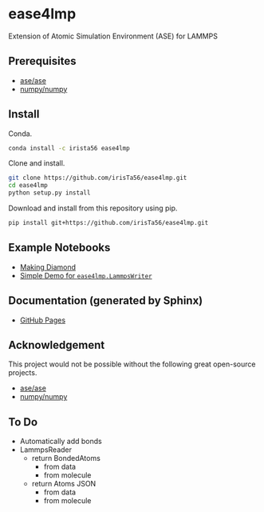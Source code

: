# ease4lmp

Extension of Atomic Simulation Environment (ASE) for LAMMPS

## Prerequisites

* [ase/ase](https://gitlab.com/ase/ase)
* [numpy/numpy](https://github.com/numpy/numpy)

## Install

Conda.

```bash
conda install -c irista56 ease4lmp
```

Clone and install.

```bash
git clone https://github.com/irisTa56/ease4lmp.git
cd ease4lmp
python setup.py install
```

Download and install from this repository using pip.

```bash
pip install git+https://github.com/irisTa56/ease4lmp.git
```

## Example Notebooks

* [Making Diamond](https://nbviewer.jupyter.org/github/irisTa56/ease4lmp/blob/master/examples/making_diamond.ipynb)
* [Simple Demo for `ease4lmp.LammpsWriter`](https://nbviewer.jupyter.org/github/irisTa56/ease4lmp/blob/master/examples/lammps_writer.ipynb)

## Documentation (generated by Sphinx)

* [GitHub Pages](https://irista56.github.io/ease4lmp/)

## Acknowledgement

This project would not be possible without the following great open-source projects.

* [ase/ase](https://gitlab.com/ase/ase)
* [numpy/numpy](https://github.com/numpy/numpy)

## To Do

* Automatically add bonds
* LammpsReader
  * return BondedAtoms
    * from data
    * from molecule
  * return Atoms JSON
    * from data
    * from molecule
